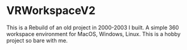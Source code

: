 # VRWorkspaceV2
This is a Rebuild of an old project in 2000-2003 I built. A simple 360 workspace environment for MacOS, Windows, Linux. This is a hobby project so bare with me.
